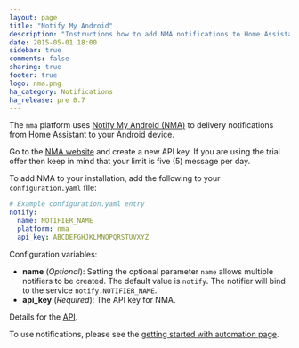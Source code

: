 ```yaml
---
layout: page
title: "Notify My Android"
description: "Instructions how to add NMA notifications to Home Assistant."
date: 2015-05-01 18:00
sidebar: true
comments: false
sharing: true
footer: true
logo: nma.png
ha_category: Notifications
ha_release: pre 0.7
---
```



The `nma` platform uses [Notify My Android (NMA)](http://www.notifymyandroid.com/) to delivery notifications from Home Assistant to your Android device.

Go to the [NMA website](https://www.notifymyandroid.com) and create a new API key. If you are using the trial offer then keep in mind that your limit is five (5) message per day.

To add NMA to your installation, add the following to your `configuration.yaml` file:

```yaml
# Example configuration.yaml entry
notify:
  name: NOTIFIER_NAME
  platform: nma
  api_key: ABCDEFGHJKLMNOPQRSTUVXYZ
```

Configuration variables:

- **name** (*Optional*): Setting the optional parameter `name` allows multiple notifiers to be created. The default value is `notify`. The notifier will bind to the service `notify.NOTIFIER_NAME`.
- **api_key** (*Required*): The API key for NMA.

Details for the [API](https://www.notifymyandroid.com/api.jsp).

To use notifications, please see the [getting started with automation page](/getting-started/automation/).
